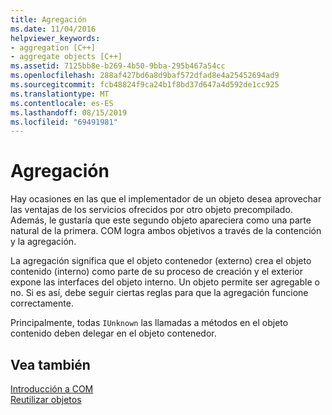 ```yaml
---
title: Agregación
ms.date: 11/04/2016
helpviewer_keywords:
- aggregation [C++]
- aggregate objects [C++]
ms.assetid: 7125bb8e-b269-4b50-9bba-295b467a54cc
ms.openlocfilehash: 288af427bd6a8d9baf572dfad8e4a25452694ad9
ms.sourcegitcommit: fcb48824f9ca24b1f8bd37d647a4d592de1cc925
ms.translationtype: MT
ms.contentlocale: es-ES
ms.lasthandoff: 08/15/2019
ms.locfileid: "69491981"
---
```

# <a name="aggregation"></a>Agregación

Hay ocasiones en las que el implementador de un objeto desea aprovechar las ventajas de los servicios ofrecidos por otro objeto precompilado. Además, le gustaría que este segundo objeto apareciera como una parte natural de la primera. COM logra ambos objetivos a través de la contención y la agregación.

La agregación significa que el objeto contenedor (externo) crea el objeto contenido (interno) como parte de su proceso de creación y el exterior expone las interfaces del objeto interno. Un objeto permite ser agregable o no. Si es así, debe seguir ciertas reglas para que la agregación funcione correctamente.

Principalmente, todas `IUnknown` las llamadas a métodos en el objeto contenido deben delegar en el objeto contenedor.

## <a name="see-also"></a>Vea también

[Introducción a COM](../atl/introduction-to-com.md)<br/>
[Reutilizar objetos](/windows/win32/com/reusing-objects)
